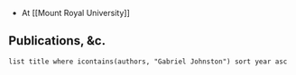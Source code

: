 - At [[Mount Royal University]]
## Publications, &c.
```dataview
list title where icontains(authors, "Gabriel Johnston") sort year asc
```